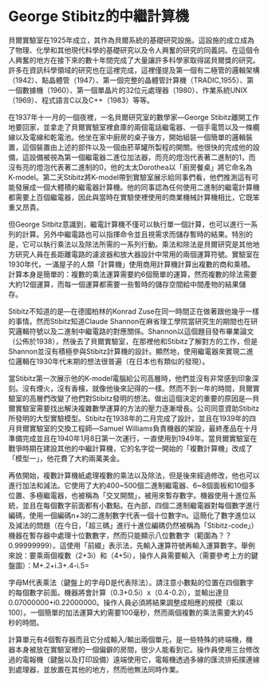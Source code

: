 # George Stibitz的中繼計算機

貝爾實驗室在1925年成立，其作為貝爾系統的基礎研究設施。這設施的成立成為了物理、化學和其他現代科學的基礎研究以及令人興奮的研究的同義詞。在這個令人興奮的地方在接下來的數十年間完成了大量讓許多科學家取得諾貝爾獎的研究。許多在資訊科學領域的研究也在這裡完成，這裡僅提及第一個有二極管的邏輯架構（1942）、點晶體管（1947）、第一個完整的晶體管計算機（TRADIC,1955）、第一個數據機（1960）、第一個單晶片的32位元處理器（1980）、作業系統UNIX（1969）、程式語言C以及C++（1983）等等。

在1937年十一月的一個夜裡，一名貝爾研究室的數學家—George Stibitz離開工作地要回家，並拿走了貝爾實驗室裡倉庫的兩個電話繼電器、一個手電筒以及一條纜線以及電線和乾電池。他坐在家中廚房的桌子後方，開始組裝一個簡單的邏輯裝置，這個裝置由上述的部件以及一個由菸草罐所製程的開關。他很快的完成他的設備，這設備被視為第一個繼電器二進位加法器，而亮的燈泡代表著二進制的1，而沒有亮的燈泡代表著二進制的0，他的太太Dorothea以「廚房餐桌」將它命名為K-model。第二天Stibitz將K-model帶到實驗室展示給同事們看，他們推測這有可能發展成一個大體積的繼電器計算機。他的同事認為任何使用二進制的繼電計算機都需要上百個繼電器，因此與當時在實驗使裡使用的商業機械計算機相比，它既笨重又昂貴。

但George Sitbitz意識到，繼電計算機不僅可以執行單一個計算，也可以進行一系列的計算。另外中繼電路也可以指揮命令並且視需求而儲存暫時的結果。特別的是，它可以執行乘法以及除法所需的一系列行動。乘法和除法是貝爾研究是其他地方研究人員在長距離電路的濾波器和放大器設計中常用的兩個運算符號。實驗室在1930年代，一滿屋子的人類「計算機」使用商用計算機計算出複數的商和乘積。計算本身是簡單的：複數的乘法運算需要約6個簡單的運算，然而複數的除法需要大約12個運算，而每一個運算都需要一些暫時的儲存空間給中間產物的結果儲存。

Stibitz不知道的是—在德國柏林的Konrad Zuse在同一時間正在做著跟他幾乎一樣的事情。然而Stibitz知道Claude Shannon在麻省理工學院當研究生的期間也在研究邏輯符號以及二進制中繼電路的對應關係。Shannon以這個題目發布畢業論文（公佈於1938），然後去了貝爾實驗室，在那裡他和Stibitz了解對方的工作，但是Shannon並沒有積極參與Stibitz計算機的設計。顯然地，使用繼電器來實現二進位邏輯在1930年代末期的想法很普遍（在日本也有類似的發現）。

當Stibitz第一次展示他的K-model電腦給公司高層時，他們並沒有非常感到印象深刻。沒有煙火，沒有香檳，就像他後來記得的一樣。然而不到一年的時間，貝爾實驗室的高層們改變了他們對Stibitz發明的想法。做出這個決定的重要的原因是—貝爾實驗室需要找出解決複雜數學運算的方法的壓力逐漸增長。公司同意資助Stibitz所發明的大型實驗模型。Stibitz在1938年的二月完成了設計，並且在1939年的四月貝爾實驗室的交換工程師—Samuel Williams負責機器的架設，最終產品在十月準備完成並且在1940年1月8日第一次運行，一直使用到1949年。當貝爾實驗室在戰爭時期在建設其他的中繼計算機，它的名字從一開始的「複數計算機」改成了「模型一」，他花費了大約兩萬美金。

再依開始，複數計算機紙處理複數的乘法以及除法，但是後來經過修改，他也可以進行加法和減法。它使用了大約400~500個二進制繼電器、6~8個面板和10個多位置、多極繼電器，也被稱為「交叉開關」，被用來暫存數字。機器使用十進位系統，並且在每個數字前面都有小數點。在內部，四個二進制繼電器對每個數字進行編碼，使用一個編碼n+3的二進制數字代表一個十位數字n。這簡化了數字進位以及減法的問題（在今日，「超三碼」進行十進位編碼仍然被稱為「Stibitz-code」）機器在暫存器中處理十位數數字，然而只能顯示八位數數字（範圍為？？0.99999999）。這使用「前綴」表示法，先輸入運算符號再輸入運算數字。舉例來說：要乘兩個複數（2+3i）和（4+5i），操作人員需要輸入（需要參考上方的鍵盤圖）：M+.2+i.3+.4-i.5=

字母M代表乘法（鍵盤上的字母D是代表除法）。請注意小數點的位置在四個數字的每個數字前面。機器將會計算（0.3+0.5i）x（0.4-0.2i），並輸出達旦0.07000000+i0.22000000。操作人員必須將結果調整成相應的規模（乘以100）。一個簡單的加法運算大約需要100毫秒，然而兩個複數的乘法需要大約45秒的時間。

計算單元有4個暫存器而且它分成輸入/輸出兩個單元，是一些特殊的終端機，機器本身被放在實驗室裡的一個偏僻的房間，很少人能看到它。操作員使用三台修改過的電報機（鍵盤以及打印設備）遠端使用它，電報機透過多線的匯流排拓撲連線到處理器，並放置在其他的地方，然而他無法同時作業。







